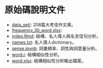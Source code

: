 # 原始碼說明文件

+ [data_set/](./data_set): 208篇大考佳作文章。
+ [frequency_30_word.xlsx](./frequency_30_word.xlsx): 
+ [index.Rmd](./index.Rmd): 結構、名人偉人與名言佳句分析。
+ [names.txt](./names.txt): 名人偉人dictionary。
+ [sense.ipynb](./sense.ipynb): 詞彙頻率、詞性與詞意量分析。
+ [word.r](./word.r): 結構相似性分析。
+ [word.xlsx](./word.xlsx): 結構相似性分析輸出檔案。